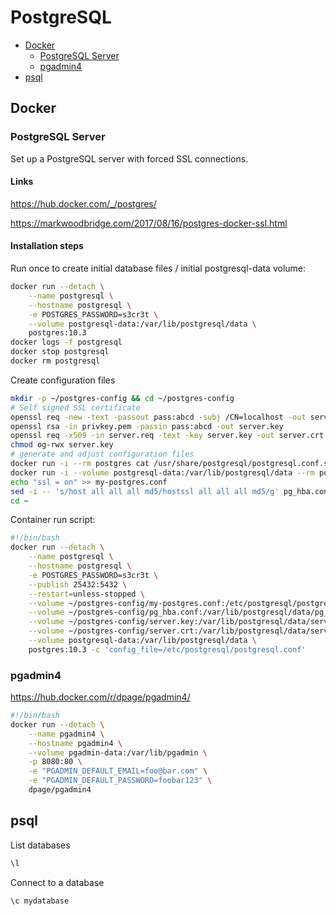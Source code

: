 # PostgreSQL

- [Docker](#docker)
  - [PostgreSQL Server](#postgresql-server)
  - [pgadmin4](#pgadmin4)
- [psql](#psql)

## Docker

### PostgreSQL Server

Set up a PostgreSQL server with forced SSL connections.

#### Links

https://hub.docker.com/_/postgres/

https://markwoodbridge.com/2017/08/16/postgres-docker-ssl.html

#### Installation steps

Run once to create initial database files / initial postgresql-data volume:

```bash
docker run --detach \
    --name postgresql \
    --hostname postgresql \
    -e POSTGRES_PASSWORD=s3cr3t \
    --volume postgresql-data:/var/lib/postgresql/data \
    postgres:10.3
docker logs -f postgresql
docker stop postgresql
docker rm postgresql
```

Create configuration files

```bash
mkdir -p ~/postgres-config && cd ~/postgres-config
# Self signed SSL certificate
openssl req -new -text -passout pass:abcd -subj /CN=localhost -out server.req
openssl rsa -in privkey.pem -passin pass:abcd -out server.key
openssl req -x509 -in server.req -text -key server.key -out server.crt
chmod og-rwx server.key
# generate and adjust configuration files
docker run -i --rm postgres cat /usr/share/postgresql/postgresql.conf.sample > my-postgres.conf
docker run -i --volume postgresql-data:/var/lib/postgresql/data --rm postgres:10.3 cat /var/lib/postgresql/data/pg_hba.conf > pg_hba.conf
echo "ssl = on" >> my-postgres.conf
sed -i -- 's/host all all all md5/hostssl all all all md5/g' pg_hba.conf
cd ~
```

Container run script:

```bash
#!/bin/bash
docker run --detach \
    --name postgresql \
    --hostname postgresql \
    -e POSTGRES_PASSWORD=s3cr3t \
    --publish 25432:5432 \
    --restart=unless-stopped \
    --volume ~/postgres-config/my-postgres.conf:/etc/postgresql/postgresql.conf \
    --volume ~/postgres-config/pg_hba.conf:/var/lib/postgresql/data/pg_hba.conf \
    --volume ~/postgres-config/server.key:/var/lib/postgresql/data/server.key \
    --volume ~/postgres-config/server.crt:/var/lib/postgresql/data/server.crt \
    --volume postgresql-data:/var/lib/postgresql/data \
    postgres:10.3 -c 'config_file=/etc/postgresql/postgresql.conf'
```

### pgadmin4

https://hub.docker.com/r/dpage/pgadmin4/

```bash
#!/bin/bash
docker run --detach \
    --name pgadmin4 \
    --hostname pgadmin4 \
    --volume pgadmin-data:/var/lib/pgadmin \
    -p 8080:80 \
    -e "PGADMIN_DEFAULT_EMAIL=foo@bar.com" \
    -e "PGADMIN_DEFAULT_PASSWORD=foobar123" \
    dpage/pgadmin4
```

## psql


List databases

```bash
\l
```

Connect to a database

```bash
\c mydatabase
```
